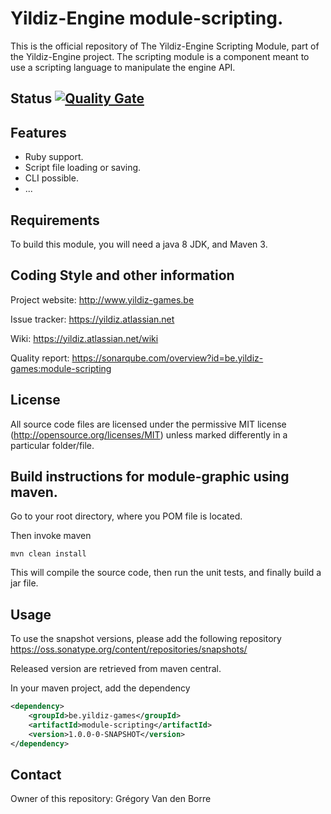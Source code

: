 # Yildiz-Engine module-scripting.

This is the official repository of The Yildiz-Engine Scripting Module, part of the Yildiz-Engine project.
The scripting module is a component meant to use a scripting language to manipulate the engine API.

## Status [![Quality Gate](https://www.sonarqube.com/api/badges/gate?key=be.yildiz-games:module-scripting)](https://sonarqube.com/overview?id=be.yildiz-games:module-scripting)

## Features

* Ruby support.
* Script file loading or saving.
* CLI possible.
* ...

## Requirements

To build this module, you will need a java 8 JDK, and Maven 3.

## Coding Style and other information

Project website:
http://www.yildiz-games.be

Issue tracker:
https://yildiz.atlassian.net

Wiki:
https://yildiz.atlassian.net/wiki

Quality report:
https://sonarqube.com/overview?id=be.yildiz-games:module-scripting

## License

All source code files are licensed under the permissive MIT license
(http://opensource.org/licenses/MIT) unless marked differently in a particular folder/file.
## Build instructions for module-graphic using maven.

Go to your root directory, where you POM file is located.

Then invoke maven

	mvn clean install

This will compile the source code, then run the unit tests, and finally build a jar file.

## Usage

To use the snapshot versions, please add the following repository
https://oss.sonatype.org/content/repositories/snapshots/

Released version are retrieved from maven central.

In your maven project, add the dependency

```xml
<dependency>
    <groupId>be.yildiz-games</groupId>
    <artifactId>module-scripting</artifactId>
    <version>1.0.0-0-SNAPSHOT</version>
</dependency>
```
## Contact
Owner of this repository: Grégory Van den Borre